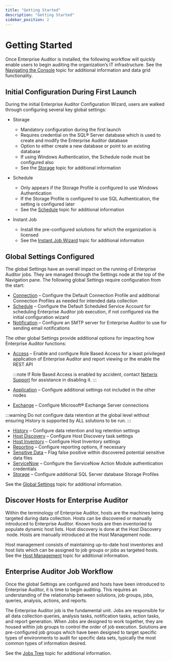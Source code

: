 ```yaml
---
title: "Getting Started"
description: "Getting Started"
sidebar_position: 2
---
```


# Getting Started

Once Enterprise Auditor is installed, the following workflow will quickly enable users to begin
auditing the organization’s IT infrastructure. See the
[Navigating the Console](/docs/accessanalyzer/11.6/admin/navigate/overview.md)
topic for additional information and data grid functionality.

## Initial Configuration During First Launch

During the initial Enterprise Auditor Configuration Wizard, users are walked through configuring
several key global settings:

- Storage

    - Mandatory configuration during the first launch
    - Requires credential on the SQL® Server database which is used to create and modify the
      Enterprise Auditor database
    - Option to either create a new database or point to an existing database
    - If using Windows Authentication, the Schedule node must be configured also
    - See the
      [Storage](/docs/accessanalyzer/11.6/admin/settings/storage/overview.md)
      topic for additional information

- Schedule

    - Only appears if the Storage Profile is configured to use Windows Authentication
    - If the Storage Profile is configured to use SQL Authentication, the setting is configured
      later
    - See the
      [Schedule](/docs/accessanalyzer/11.6/admin/settings/schedule.md)
      topic for additional information

- Instant Job

    - Install the pre-configured solutions for which the organization is licensed
    - See the
      [Instant Job Wizard](/docs/accessanalyzer/11.6/admin/jobs/instantjobs/overview.md)
      topic for additional information

## Global Settings Configured

The global Settings have an overall impact on the running of Enterprise Auditor jobs. They are
managed through the Settings node at the top of the Navigation pane. The following global Settings
require configuration from the start:

- [Connection](/docs/accessanalyzer/11.6/admin/settings/connection/overview.md)
  – Configure the Default Connection Profile and additional Connection Profiles as needed for
  intended data collection
- [Schedule](/docs/accessanalyzer/11.6/admin/settings/schedule.md) –
  Configure the Default Scheduled Service Account for scheduling Enterprise Auditor job execution,
  if not configured via the initial configuration wizard
- [Notification](/docs/accessanalyzer/11.6/admin/settings/notification.md)
  – Configure an SMTP server for Enterprise Auditor to use for sending email notifications

The other global Settings provide additional options for impacting how Enterprise Auditor functions:

- [Access](/docs/accessanalyzer/11.6/admin/settings/access/overview.md)
  – Enable and configure Role Based Access for a least privileged application of Enterprise Auditor
  and report viewing or the enable the REST API

    :::note
    If Role Based Access is enabled by accident, contact
    [Netwrix Support](https://www.netwrix.com/support.html) for assistance in disabling it.
    :::


- [Application](/docs/accessanalyzer/11.6/admin/settings/application/overview.md)
  – Configure additional settings not included in the other nodes
- [Exchange](/docs/accessanalyzer/11.6/admin/settings/exchange.md) –
  Configure Microsoft® Exchange Server connections

:::warning
Do not configure data retention at the global level without ensuring History is
supported by ALL solutions to be run.
:::


- [History](/docs/accessanalyzer/11.6/admin/settings/history.md) –
  Configure data retention and log retention settings
- [Host Discovery](/docs/accessanalyzer/11.6/admin/settings/hostdiscovery.md)
  – Configure Host Discovery task settings
- [Host Inventory](/docs/accessanalyzer/11.6/admin/settings/hostinventory.md)
  – Configure Host Inventory settings
- [Reporting](/docs/accessanalyzer/11.6/admin/settings/reporting.md)
  – Configure reporting options, if necessary
- [Sensitive Data](/docs/accessanalyzer/11.6/admin/settings/sensitivedata/overview.md)
  – Flag false positive within discovered potential sensitive data files
- [ServiceNow](/docs/accessanalyzer/11.6/admin/settings/servicenow.md)
  – Configure the ServiceNow Action Module authentication credentials
- [Storage](/docs/accessanalyzer/11.6/admin/settings/storage/overview.md)
  – Configure additional SQL Server database Storage Profiles

See the
[Global Settings](/docs/accessanalyzer/11.6/admin/settings/overview.md)
topic for additional information.

## Discover Hosts for Enterprise Auditor

Within the terminology of Enterprise Auditor, hosts are the machines being targeted during data
collection. Hosts can be discovered or manually introduced to Enterprise Auditor. Known hosts are
then inventoried to populate dynamic host lists. Host discovery is done at the Host Discovery  node.
Hosts are manually introduced at the Host Management node.

Host management consists of maintaining up-to-date host inventories and host lists which can be
assigned to job groups or jobs as targeted hosts. See the
[Host Management](/docs/accessanalyzer/11.6/admin/hostmanagement/overview.md)
topic for additional information.

## Enterprise Auditor Job Workflow

Once the global Settings are configured and hosts have been introduced to Enterprise Auditor, it is
time to begin auditing. This requires an understanding of the relationship between solutions, job
groups, jobs, queries, analysis, actions, and reports.

The Enterprise Auditor job is the fundamental unit. Jobs are responsible for all data collection
queries, analysis tasks, notification tasks, action tasks, and report generation. When Jobs are
designed to work together, they are housed within job groups to control the order of job execution.
Solutions are pre-configured job groups which have been designed to target specific types of
environments to audit for specific data sets, typically the most common types of information
desired.

See the [Jobs Tree](/docs/accessanalyzer/11.6/admin/jobs/overview.md)
topic for additional information.
